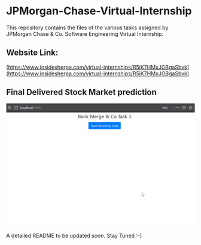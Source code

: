 # JPMorgan-Chase-Virtual-Internship

This repository contains the files of the various tasks assigned by JPMorgan Chase &amp; Co. Software Engineering Virtual Internship.

## Website Link:

[https://www.insidesherpa.com/virtual-internships/R5iK7HMxJGBgaSbvk](https://www.insidesherpa.com/virtual-internships/R5iK7HMxJGBgaSbvk)

## Final Delivered Stock Market prediction 

![](https://github.com/kritika-srivastava/JPMorgan-Chase-Virtual-Internship/blob/master/Console.gif)

A detailed README to be updated soon. Stay Tuned :-)
